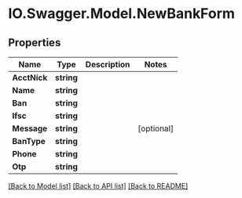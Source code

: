# IO.Swagger.Model.NewBankForm
## Properties

Name | Type | Description | Notes
------------ | ------------- | ------------- | -------------
**AcctNick** | **string** |  | 
**Name** | **string** |  | 
**Ban** | **string** |  | 
**Ifsc** | **string** |  | 
**Message** | **string** |  | [optional] 
**BanType** | **string** |  | 
**Phone** | **string** |  | 
**Otp** | **string** |  | 

[[Back to Model list]](../README.md#documentation-for-models) [[Back to API list]](../README.md#documentation-for-api-endpoints) [[Back to README]](../README.md)

